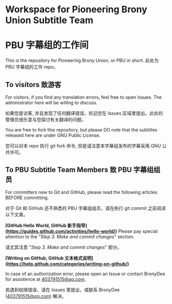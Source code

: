 # Workspace for Pioneering Brony Union Subtitle Team
# PBU 字幕组的工作间

This is the repository for Pioneering Brony Union, or PBU in short.
此处为 PBU 字幕组的工作 repo。

## To visitors 致游客
For visitors, if you find any translation errors, feel free to open Issues. The administrator here will be willing to discuss.

如果您是访客, 并且发现了任何翻译错误，欢迎您在 Issues 区域里提出。此处的管理员很乐意与您探讨有关翻译的问题。

You are free to fork this repository, but please DO note that the subtitles released here are under GNU Public License.

您可以对本 repo 执行 git fork 命令, 但是请注意本字幕组发布的字幕采用 GNU 公共许可。


## To PBU Subtitle Team Members 致 PBU 字幕组组员
For committers new to Git and GitHub, please read the following articles BEFORE committing.

对于 Git 和 GitHub 还不熟悉的 PBU 字幕组组员，请在执行 git commit 之前阅读以下文章。

**[GitHub Hello World, GitHub 新手指导] (https://guides.github.com/activities/hello-world/)**
Please pay special attention to the "*Step 3. Make and commit changes*" section.

请尤其注意 "*Step 3. Make and commit changes*" 部分。

**[Writing on GitHub, GitHub 文本格式说明] (https://help.github.com/categories/writing-on-github/)**

In case of an authorization error, please open an Issue or contact BronyDee for assistence at 403791515@qq.com.

若遇到权限错误，请在 Issues 里提出，或联系 BronyDee (403791515@qq.com) 解决。

